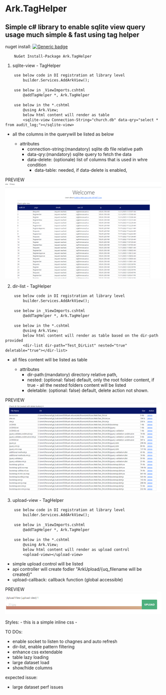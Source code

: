 # Ark.TagHelper

## Simple c# library to enable sqlite view query usage much simple & fast using tag helper

nuget install:
[![Generic badge](https://img.shields.io/nuget/v/ark.sqlite?color=green&label=nuget&style=for-the-badge)](https://www.nuget.org/packages/Ark.TagHelper)
````
    NuGet Install-Package Ark.TagHelper
````

1. sqlite-view - TagHelper

````
    use below code in DI registration at library level
        builder.Services.AddArkView();

    use below in _ViewImports.cshtml
        @addTagHelper *, Ark.TagHelper

    use below in the *.cshtml
        @using Ark.View;
        below html content will render as table
        <sqlite-view Connection-String="church.db" data-qry="select * from audit_log;"></sqlite-view>
````

- all the columns in the querywill be listed as below

    - attributes
        - connection-string:(mandatory) sqlite db file relative path
        - data-qry:(mandatory) sqlite query to fetch the data
        - data-delete: (optionale) list of columns that is used in whre condition
            - data-table: needed, if data-delete is enabled,    

PREVIEW
![sqlite-view preview](./sqlite-view-preview.PNG)

2. dir-list - TagHelper

````
    use below code in DI registration at library level
        builder.Services.AddArkView();

    use below in _ViewImports.cshtml
        @addTagHelper *, Ark.TagHelper

    use below in the *.cshtml
        @using Ark.View;
        below html content will render as table based on the dir-path provided
        <dir-list dir-path="Test_DirList" nested="true" deletable="true"></dir-list>
````

- all files content will be listed as table

    - attributes
        - dir-path:(mandatory) directory relative path,
        - nested: (optional: false) default, only the root folder content, if true - all the nested folders content will be listed
        - deletable: (optional: false) default, delete action not shown. 

PREVIEW
![dir-list preview](./dir-list-nested-delete-preview.png)

3. upload-view - TagHelper

````
    use below code in DI registration at library level
        builder.Services.AddArkView();

    use below in _ViewImports.cshtml
        @addTagHelper *, Ark.TagHelper

    use below in the *.cshtml
        @using Ark.View;
        below html content will render as upload control
        <upload-view></upload-view>
````

- simple upload control will be listed
- api controller will create fodler "ArkUpload/{uq_filename will be created}"
- upload-callback: callback function (global accessible)


PREVIEW
![upload-view preview](./upload-view-preview.png)

Styles:
    - this is a simple inline css
    - 

TO DOs:

- enable socket to listen to chagnes and auto refresh
- dir-list, enable pattern filtering
- enhance css extendable
- table lazy loading
- large dataset load
- show/hide columns

expected issue:

- large dataset perf issues